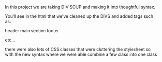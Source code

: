 In this project we are taking DIV SOUP and making it into thoughtful syntax.

You'll see in the html that we've cleaned up the DIVS and added tags such as:

header
main
section
footer

etc...

there were also lots of CSS classes that were cluttering the stylesheet so with the new syntax where we were able combine a few class into one class